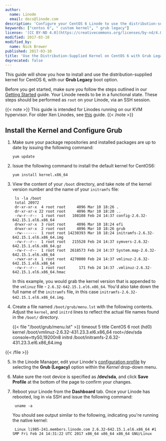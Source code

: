 ```yaml
---
author:
  name: Linode
  email: docs@linode.com
description: 'Configure your CentOS 6 Linode to use the distribution-supplied kernel'
keywords: ["centos 6", " custom kernel", " grub legacy"]
license: '[CC BY-ND 4.0](https://creativecommons.org/licenses/by-nd/4.0)'
modified: 2017-03-10
modified_by:
  name: Nick Brewer
published: 2017-03-10
title: 'Use the Distribution-Supplied Kernel on CentOS 6 with Grub Legacy'
deprecated: false
---
```


This guide will show you how to install and use the distribution-supplied kernel for CentOS 6, with our **Grub Legacy** boot option.

Before you get started, make sure you follow the steps outlined in our [Getting Started](/docs/getting-started) guide. Your Linode needs to be in a functional state. These steps should be performed as `root` on your Linode, via an SSH session.

{{< note >}}
This guide is intended for Linodes running on our KVM hypervisor. For older Xen Linodes, see [this](/docs/tools-reference/custom-kernels-distros/run-a-distributionsupplied-kernel-with-pvgrub) guide.
{{< /note >}}

## Install the Kernel and Configure Grub


1.  Make sure your package repositories and installed packages are up to date by issuing the following command:

        yum update

2.  Issue the following command to install the default kernel for CentOS6:

        yum install kernel.x86_64

3. View the content of your `/boot` directory, and take note of the kernel version number and the name of your `initramfs` file:

		ls -la /boot
		total 20972
		dr-xr-xr-x  4 root root     4096 Mar 10 18:26 .
		dr-xr-xr-x 22 root root     4096 Mar 10 18:20 ..
		-rw-r--r--  1 root root   108108 Feb 24 14:37 config-2.6.32-642.15.1.el6.x86_64
		drwxr-xr-x  3 root root     4096 Mar 10 18:24 efi
		drwxr-xr-x  2 root root     4096 Mar 10 18:26 grub
		-rw-------  1 root root 14230393 Mar 10 18:24 initramfs-2.6.32-642.15.1.el6.x86_64.img
		-rw-r--r--  1 root root   215528 Feb 24 14:37 symvers-2.6.32-642.15.1.el6.x86_64.gz
		-rw-r--r--  1 root root  2618573 Feb 24 14:37 System.map-2.6.32-642.15.1.el6.x86_64
		-rwxr-xr-x  1 root root  4270000 Feb 24 14:37 vmlinuz-2.6.32-642.15.1.el6.x86_64
		-rw-r--r--  1 root root      171 Feb 24 14:37 .vmlinuz-2.6.32-642.15.1.el6.x86_64.hmac

	In this example, you would grab the kernel version that is appended to the `vmlinuz` file - `2.6.32-642.15.1.el6.x86_64`. You'd also take down the full name of the `initramfs` file, in this case `initramfs-2.6.32-642.15.1.el6.x86_64.img`.

4.  Create a file named `/boot/grub/menu.lst` with the following contents. Adjust the `kernel`, and `initrd` lines to reflect the actual file names found in the `/boot/` directory.

    {{< file "/boot/grub/menu.lst" >}}
timeout 5
title CentOS 6
	root (hd0)
	kernel /boot/vmlinuz-2.6.32-431.23.3.el6.x86_64 root=/dev/sda console=ttyS0,19200n8
	initrd /boot/initramfs-2.6.32-431.23.3.el6.x86_64.img
	

{{< /file >}}


5.  In the Linode Manager, edit your Linode's [configuration profile](/docs/migrate-to-linode/disk-images/disk-images-and-configuration-profiles#editing-a-configuration-profile) by selecting the **Grub (Legacy)** option within the *Kernel* drop-down menu.

6.  Make sure the root device is specified as **/dev/sda**, and click **Save Profile** at the bottom of the page to confirm your changes.

7. Reboot your Linode from the **Dashboard** tab. Once your Linode has rebooted, log in via SSH and issue the following command:

        uname -a

    You should see output similar to the following, indicating you're running the native kernel:

        Linux li985-241.members.linode.com 2.6.32-642.15.1.el6.x86_64 #1 SMP Fri Feb 24 14:31:22 UTC 2017 x86_64 x86_64 x86_64 GNU/Linux
